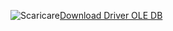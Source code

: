 ![Scaricare](../ssdt/media/download.png)[Download Driver OLE DB](https://go.microsoft.com/fwlink/?linkid=871294)
